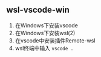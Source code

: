 ## wsl-vscode-win

1. 在Windows下安装vscode
2. 在Windows下安装wsl(2)
3. 在vscode中安装插件Remote-wsl
4. wsl终端中输入 ``vscode .``
